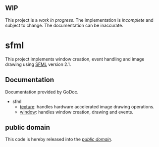 WIP
---

This project is a *work in progress*. The implementation is *incomplete* and
subject to change. The documentation can be inaccurate.

sfml
====

This project implements window creation, event handling and image drawing using
[SFML][1] version 2.1.

[1]: http://www.sfml-dev.org/

Documentation
-------------

Documentation provided by GoDoc.

- sfml
   - [texture][sfml/texture]: handles hardware accelerated image drawing operations.
   - [window][sfml/window]: handles window creation, drawing and events.

[sfml/texture]: http://godoc.org/github.com/mewmew/sfml/texture
[sfml/window]: http://godoc.org/github.com/mewmew/sfml/window

public domain
-------------

This code is hereby released into the *[public domain][]*.

[public domain]: https://creativecommons.org/publicdomain/zero/1.0/
